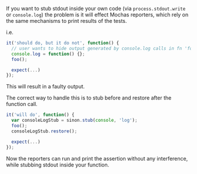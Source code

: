 If you want to stub stdout inside your own code (via `process.stdout.write` or `console.log`) the problem is it will effect Mochas reporters, which rely on the same mechanisms to print results of the tests.

i.e.
``` javascript
it('should do, but it do not', function() {
  // user wants to hide output generated by console.log calls in fn 'foo'
  console.log = function() {};
  foo();

  expect(...)
});
```

This will result in a faulty output.

The correct way to handle this is to stub before and restore after the function call.

``` javascript
it('will do', function() {
  var consoleLogStub = sinon.stub(console, 'log');
  foo();
  consoleLogStub.restore();

  expect(...)
});
```

Now the reporters can run and print the assertion without any interference, while stubbing stdout inside your function.